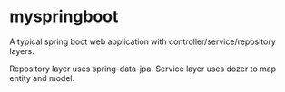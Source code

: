 # myspringboot

A typical spring boot web application with controller/service/repository layers.

Repository layer uses spring-data-jpa.
Service layer uses dozer to map entity and model. 
